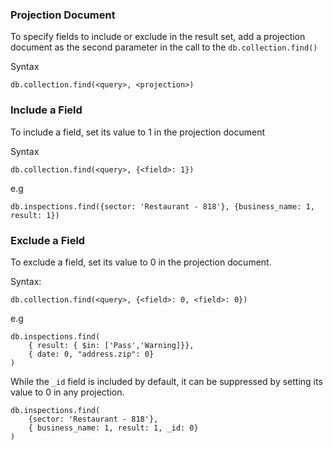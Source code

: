 ### Projection Document

To specify fields to include or exclude in the result set, add a projection document as the second parameter in the call to the `db.collection.find()`

Syntax
```
db.collection.find(<query>, <projection>)
```

### Include a Field

To include a field, set its value to 1 in the projection document

Syntax
```
db.collection.find(<query>, {<field>: 1})
```

e.g
```
db.inspections.find({sector: 'Restaurant - 818'}, {business_name: 1, result: 1})
```

### Exclude a Field

To exclude a field, set its value to 0 in the projection document.

Syntax:
```
db.collection.find(<query>, {<field>: 0, <field>: 0})
```
e.g
```
db.inspections.find(
    { result: { $in: ['Pass','Warning]}},
    { date: 0, "address.zip": 0}
)
```

While the `_id` field is included by default, it can be suppressed by setting its value to 0 in any projection.

```
db.inspections.find(
    {sector: 'Restaurant - 818'},
    { business_name: 1, result: 1, _id: 0}
)
```
